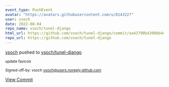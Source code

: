 ```yaml
---
event_type: PushEvent
avatar: "https://avatars.githubusercontent.com/u/814322?"
user: vsoch
date: 2022-08-04
repo_name: vsoch/tunel-django
html_url: https://github.com/vsoch/tunel-django/commit/aa43790b4390bb4ee3f0b6dd77cc5020a4a934e8
repo_url: https://github.com/vsoch/tunel-django
---
```


<a href='https://github.com/vsoch' target='_blank'>vsoch</a> pushed to <a href='https://github.com/vsoch/tunel-django' target='_blank'>vsoch/tunel-django</a>

<small>update favicon

Signed-off-by: vsoch <vsoch@users.noreply.github.com></small>

<a href='https://github.com/vsoch/tunel-django/commit/aa43790b4390bb4ee3f0b6dd77cc5020a4a934e8' target='_blank'>View Commit</a>